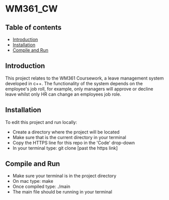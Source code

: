 # WM361_CW

## Table of contents
* [Introduction](#introduction)
* [Installation](#installation)
* [Compile and Run](#compile-and-run)

## Introduction
This project relates to the WM361 Coursework, a leave management system developed in c++. The functionality of the system depends on the employee's job roll,
for example, only managers will approve or decline leave whilst only HR can change an employees job role.

## Installation

To edit this project and run locally:

* Create a directory where the project will be located
* Make sure that is the current directory in your terminal
* Copy the HTTPS line for this repo in the 'Code' drop-down
* In your terminal type: git clone [past the https link]


## Compile and Run
* Make sure your terminal is in the project directory
* On mac type: make
* Once compiled type: ./main 
* The main file should be running in your terminal
